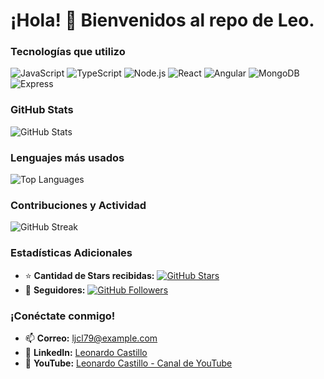 # ¡Hola! 👋 Bienvenidos al repo de Leo.

### Tecnologías que utilizo
![JavaScript](https://img.shields.io/badge/-JavaScript-F7DF1E?style=flat&logo=javascript&logoColor=black)
![TypeScript](https://img.shields.io/badge/-TypeScript-3178C6?style=flat&logo=typescript&logoColor=white)
![Node.js](https://img.shields.io/badge/-Node.js-339933?style=flat&logo=node.js&logoColor=white)
![React](https://img.shields.io/badge/-React-61DAFB?style=flat&logo=react&logoColor=white)
![Angular](https://img.shields.io/badge/-Angular-DD0031?style=flat&logo=angular&logoColor=white)
![MongoDB](https://img.shields.io/badge/-MongoDB-47A248?style=flat&logo=mongodb&logoColor=white)
![Express](https://img.shields.io/badge/-Express-000000?style=flat&logo=express&logoColor=white)

### GitHub Stats
![GitHub Stats](https://github-readme-stats.vercel.app/api?username=ljcl79&show_icons=true&theme=radical)

### Lenguajes más usados
![Top Languages](https://github-readme-stats.vercel.app/api/top-langs/?username=ljcl79&layout=compact&theme=radical)

### Contribuciones y Actividad
![GitHub Streak](https://github-readme-streak-stats.herokuapp.com/?user=ljcl79&theme=radical)

### Estadísticas Adicionales
- ⭐ **Cantidad de Stars recibidas:** [![GitHub Stars](https://img.shields.io/github/stars/ljcl79?style=flat&logo=github&color=orange)](https://github.com/ljcl79?tab=repositories)
- 👥 **Seguidores:** [![GitHub Followers](https://img.shields.io/github/followers/ljcl79?style=flat&logo=github)](https://github.com/ljcl79?tab=followers)

### ¡Conéctate conmigo!
- 📫 **Correo:** ljcl79@example.com
- 🔗 **LinkedIn:** [Leonardo Castillo](https://www.linkedin.com/in/leonardo-castillo-4911571a/)
- 🎥 **YouTube:** [Leonardo Castillo - Canal de YouTube](https://www.youtube.com/leonardocastillo79)
